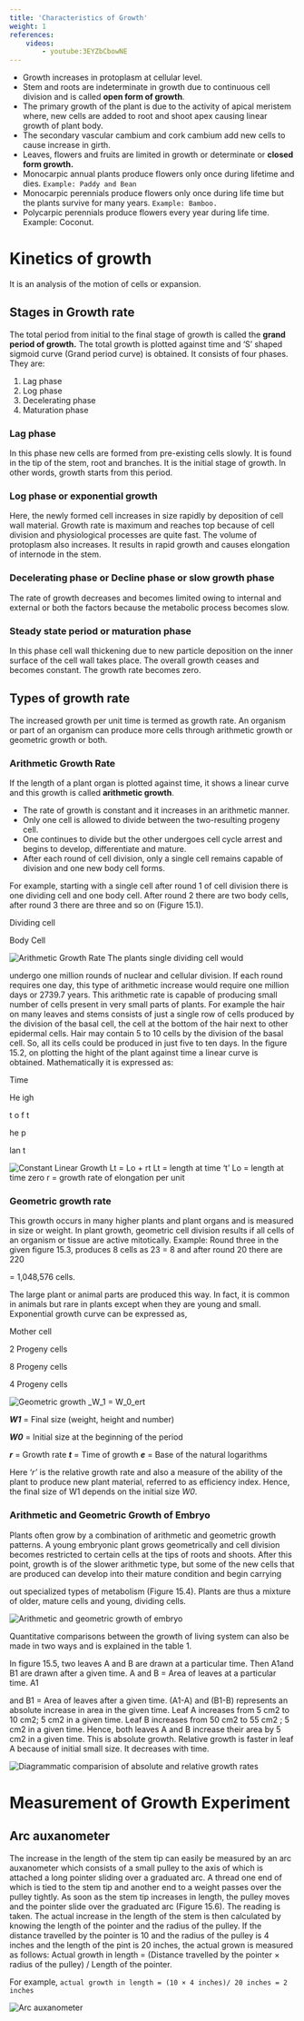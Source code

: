 ```yaml
---
title: 'Characteristics of Growth'
weight: 1
references:
    videos:
        - youtube:3EYZbCbowNE
---
```


- Growth increases in protoplasm at cellular level. 
- Stem and roots are indeterminate in growth due to continuous cell division and is called **open form of growth**.
- The primary growth of the plant is due to the activity of apical meristem where, new cells are added to root and shoot apex causing linear growth of plant body.
- The secondary vascular cambium and cork cambium add new cells to cause increase in girth.
- Leaves, flowers and fruits are limited in growth or determinate or **closed form growth.**
- Monocarpic annual plants produce flowers only once during lifetime and dies. ```Example: Paddy and Bean```
- Monocarpic perennials produce flowers only once during life time but the plants survive for many years. ```Example: Bamboo.```
- Polycarpic perennials produce flowers every year during life time. Example: Coconut.

# Kinetics of growth
It is an analysis of the motion of cells or expansion. 

## Stages in Growth rate
The total period from initial to the final stage of growth is called the **grand period of growth.** The total growth is plotted against time and ‘S’ shaped sigmoid curve (Grand period curve) is obtained. It consists of four phases. They are:

1. Lag phase
2. Log phase
3. Decelerating phase 
4. Maturation phase

### Lag phase 
In this phase new cells are formed from pre-existing cells slowly. It is found in the tip of the stem, root and branches. It is the initial stage of growth. In other words, growth starts from this period. 

### Log phase or exponential growth
Here, the newly formed cell increases in size rapidly by deposition of cell wall material. Growth rate is maximum and reaches top because of cell division and physiological processes are quite fast. The volume of protoplasm also increases. It results in rapid growth and causes elongation of internode in the stem. 

### Decelerating phase or Decline phase or slow growth phase

The rate of growth decreases and becomes limited owing to internal and external or both the factors because the metabolic process becomes slow.

### Steady state period or maturation phase
In this phase cell wall thickening due to new particle deposition on the inner surface of the cell wall takes place. The overall growth ceases and becomes constant. The growth rate becomes zero.  

## Types of growth rate
The increased growth per unit time is termed as growth rate. An organism or part of an organism can produce more cells through arithmetic growth or geometric growth or both.

### Arithmetic Growth Rate
If the length of a plant organ is plotted against time, it shows a linear curve and this growth is called **arithmetic growth**.

- The rate of growth is constant and it increases in an arithmetic manner.
- Only one cell is allowed to divide between the two-resulting progeny cell.
- One continues to divide but the other undergoes cell cycle arrest and begins to develop, differentiate and mature.
- After each round of cell division, only a single cell remains capable of division and one new body cell forms.

For example, starting with a single cell after round 1 of cell division there is one dividing cell and one body cell. After round 2 there are two body cells, after round 3 there are three and so on (Figure 15.1).

Dividing cell

Body Cell

![ Arithmetic Growth Rate The plants single dividing cell would](15.1.png "")


undergo one million rounds of nuclear and cellular division. If each round requires one day, this type of arithmetic increase would require one million days or 2739.7 years. This arithmetic rate is capable of producing small number of cells present in very small parts of plants. For example the hair on many leaves and stems consists of just a single row of cells produced by the division of the basal cell, the cell at the bottom of the hair next to other epidermal cells. Hair may contain 5 to 10 cells by the division of the basal cell. So, all its cells could be produced in just five to ten days. In the figure 15.2, on plotting the hight of the plant against time a linear curve is obtained. Mathematically it is expressed as:

Time

He igh

t o f t

he p

lan t

![ Constant Linear Growth Lt = Lo + rt _Lt_ = length at time ‘t’ _Lo_ = length at time zero _r_ = growth rate of elongation per unit](15.2.png "")


### Geometric growth rate 
This growth occurs in many higher plants and plant organs and is measured in size or weight. In plant growth, geometric cell division results if all cells of an organism or tissue are active mitotically. Example: Round three in the given figure 15.3, produces 8 cells as 23 = 8 and after round 20 there are 220

\= 1,048,576 cells.  

The large plant or animal parts are produced this way. In fact, it is common in animals but rare in plants except when they are young and small. Exponential growth curve can be expressed as,

Mother cell

2 Progeny cells

8 Progeny cells

4 Progeny cells

![ Geometric growth **_W_1** = **_W_0_ert_**](15.3.png "")


**_W1_** = Final size (weight, height and number)

**_W0_** = Initial size at the beginning of the period

**_r_** = Growth rate **_t_** = Time of growth **_e_** = Base of the natural logarithms

Here ‘_r’_ is the relative growth rate and also a measure of the ability of the plant to produce new plant material, referred to as efficiency index. Hence, the final size of W1 depends on the initial size _W0_.

### Arithmetic and Geometric Growth of Embryo
Plants often grow by a combination of arithmetic and geometric growth patterns. A young embryonic plant grows geometrically and cell division becomes restricted to certain cells at the tips of roots and shoots. After this point, growth is of the slower arithmetic type, but some of the new cells that are produced can develop into their mature condition and begin carrying



out specialized types of metabolism (Figure 15.4). Plants are thus a mixture of older, mature cells and young, dividing cells.

![ Arithmetic and geometric growth of embryo](15.4.png "")


Quantitative comparisons between the growth of living system can also be made in two ways and is explained in the table 1.

In figure 15.5, two leaves A and B are drawn at a particular time. Then A1and B1 are drawn after a given time. A and B = Area of leaves at a particular time. A1

and B1 = Area of leaves after a given time. (A1-A) and (B1-B) represents an absolute increase in area in the given time. Leaf A increases from 5 cm2 to 10 cm2; 5 cm2 in a given time. Leaf B increases from 50 cm2 to 55 cm2 ; 5 cm2 in a given time. Hence, both leaves A and B increase their area by 5 cm2 in a given time. This is absolute growth. Relative growth is faster in leaf A because of initial small size. It decreases with time.  

![ Diagrammatic comparision of absolute and relative growth rates](15.5.png "")


# Measurement of Growth Experiment
## Arc auxanometer

The increase in the length of the stem tip can easily be measured by an arc auxanometer which consists of a small pulley to the axis of which is attached a long pointer sliding over a graduated arc. A thread one end of which is tied to the stem tip and another end to a weight passes over the pulley tightly. As soon as the stem tip increases in length, the pulley moves and the pointer slide over the graduated arc (Figure 15.6). The reading is taken. The actual increase in the length of the stem is then calculated by knowing the length of the pointer and the radius of the pulley. If the distance travelled by the pointer is 10 and the radius of the pulley is 4 inches and the length of the pint is 20 inches, the actual grown is measured as follows: Actual growth in length = (Distance travelled by the pointer × radius of the pulley) / Length of the pointer. 

For example, 
`actual growth in length = (10 × 4 inches)/ 20 inches = 2 inches`

![ Arc auxanometer](15.6.png "")


